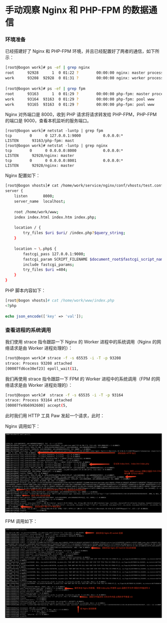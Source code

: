 # 手动观察 Nginx 和 PHP-FPM 的数据通信

### 环境准备

已经搭建好了 Nginx 和 PHP-FPM 环境，并且已经配置好了两者的通信，如下所示：  

```sh
[root@bogon work]# ps -ef | grep nginx
root      92928      1  0 01:22 ?        00:00:00 nginx: master process /home/work/service/nginx/sbin/nginx -c /home/work/service/nginx/conf/nginx.conf
work      93208  92928  0 01:31 ?        00:00:00 nginx: worker process

[root@bogon work]# ps -ef | grep fpm
root      93163      1  0 01:29 ?        00:00:00 php-fpm: master process (/home/work/service/php74/etc/php-fpm.conf)
work      93164  93163  0 01:29 ?        00:00:00 php-fpm: pool www
work      93165  93163  0 01:29 ?        00:00:00 php-fpm: pool www
```

Nginx 对外端口是 8000，收到 PHP 请求将请求转发给 PHP-FPM，PHP-FPM 的端口是 9000，查看本机监听的服务端口。  

```
[root@bogon work]# netstat -luntp | grep fpm
tcp        0      0 127.0.0.1:9000          0.0.0.0:*               LISTEN      93163/php-fpm: mast
[root@bogon work]# netstat -luntp | grep nginx
tcp        0      0 0.0.0.0:8000            0.0.0.0:*               LISTEN      92928/nginx: master
tcp        0      0 0.0.0.0:8001            0.0.0.0:*               LISTEN      92928/nginx: master
```

Nginx 配置如下：  

```sh
[root@bogon vhosts]# cat /home/work/service/nginx/conf/vhosts/test.conf
server {
    listen       8000;
    server_name  localhost;

    root /home/work/www;
    index index.html index.htm index.php;

    location / {
        try_files $uri $uri/ /index.php?$query_string;
    }

    location ~ \.php$ {
        fastcgi_pass 127.0.0.1:9000;
        fastcgi_param SCRIPT_FILENAME $document_root$fastcgi_script_name;
        include fastcgi_params;
        try_files $uri =404;
    }
}
```

PHP 脚本内容如下：  

```php
[root@bogon vhosts]# cat /home/work/www/index.php
<?php

echo json_encode(['key' => 'val']);
```

### 查看进程的系统调用

我们使用 strace 指令跟踪一下 Nginx 的 Worker 进程中的系统调用（Nginx 的网络请求是由 Worker 进程处理的）：  

```sh
[root@bogon work]# strace -f -s 65535 -i -T -p 93208
strace: Process 93208 attached
[00007fd6ce30ef23] epoll_wait(11,
```

我们再使用 strace 指令跟踪一下 FPM 的 Worker 进程中的系统调用（FPM 的网络请求是由 Worker 进程处理的）：  

```sh
[root@bogon work]#  strace -f -s 65535 -i -T -p 93164
strace: Process 93164 attached
[00007fe9b6992600] accept(5,
```

此时我们用 HTTP 工具 Paw 发起一个请求，此时：  

Nginx 调用如下：  

<div align=center><img src="https://raw.githubusercontent.com/duiying/img/master/Nginx通信.png" width="800"></div>  

FPM 调用如下：  

<div align=center><img src="https://raw.githubusercontent.com/duiying/img/master/FPM通信.png" width="800"></div>  

  
